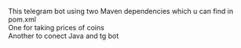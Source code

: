This telegram bot using two Maven dependencies which u can find in pom.xml </br>
One for taking prices of coins</br>
Another to conect Java and tg bot
